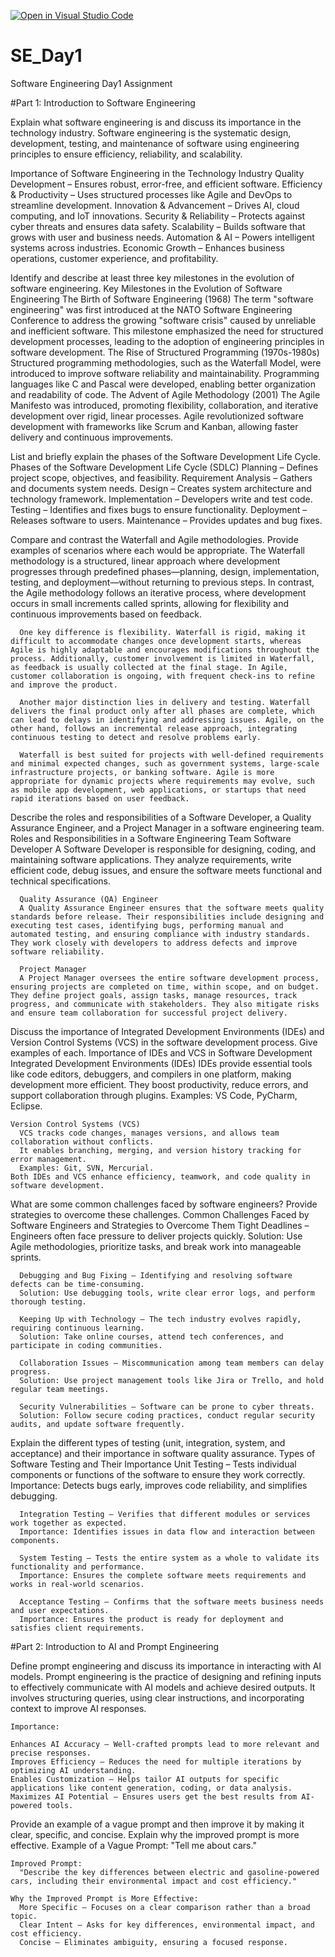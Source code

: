 [![Open in Visual Studio Code](https://classroom.github.com/assets/open-in-vscode-2e0aaae1b6195c2367325f4f02e2d04e9abb55f0b24a779b69b11b9e10269abc.svg)](https://classroom.github.com/online_ide?assignment_repo_id=18370655&assignment_repo_type=AssignmentRepo)
# SE_Day1
Software Engineering Day1 Assignment

#Part 1: Introduction to Software Engineering

Explain what software engineering is and discuss its importance in the technology industry.
    Software engineering is the systematic design, development, testing, and maintenance of software using engineering principles to ensure efficiency, reliability, and           scalability.
    
  Importance of Software Engineering in the Technology Industry
    Quality Development – Ensures robust, error-free, and efficient software.
    Efficiency & Productivity – Uses structured processes like Agile and DevOps to streamline development.
    Innovation & Advancement – Drives AI, cloud computing, and IoT innovations.
    Security & Reliability – Protects against cyber threats and ensures data safety.
    Scalability – Builds software that grows with user and business needs.
    Automation & AI – Powers intelligent systems across industries.
    Economic Growth – Enhances business operations, customer experience, and profitability.

    
Identify and describe at least three key milestones in the evolution of software engineering.
    Key Milestones in the Evolution of Software Engineering
      The Birth of Software Engineering (1968)
          The term "software engineering" was first introduced at the NATO Software Engineering Conference to address the growing "software crisis" caused by unreliable and             inefficient software.
        This milestone emphasized the need for structured development processes, leading to the adoption of engineering principles in software development.
    The Rise of Structured Programming (1970s-1980s)
        Structured programming methodologies, such as the Waterfall Model, were introduced to improve software reliability and maintainability.
        Programming languages like C and Pascal were developed, enabling better organization and readability of code.
    The Advent of Agile Methodology (2001)
        The Agile Manifesto was introduced, promoting flexibility, collaboration, and iterative development over rigid, linear processes.
        Agile revolutionized software development with frameworks like Scrum and Kanban, allowing faster delivery and continuous improvements.

List and briefly explain the phases of the Software Development Life Cycle.
    Phases of the Software Development Life Cycle (SDLC)
    Planning – Defines project scope, objectives, and feasibility.
    Requirement Analysis – Gathers and documents system needs.
    Design – Creates system architecture and technology framework.
    Implementation – Developers write and test code.
    Testing – Identifies and fixes bugs to ensure functionality.
    Deployment – Releases software to users.
    Maintenance – Provides updates and bug fixes.

Compare and contrast the Waterfall and Agile methodologies. Provide examples of scenarios where each would be appropriate.
      The Waterfall methodology is a structured, linear approach where development progresses through predefined phases—planning, design, implementation, testing, and    deployment—without returning to previous steps. In contrast, the Agile methodology follows an iterative process, where development occurs in small increments called sprints, allowing for flexibility and continuous improvements based on feedback.
      
      One key difference is flexibility. Waterfall is rigid, making it difficult to accommodate changes once development starts, whereas Agile is highly adaptable and encourages modifications throughout the process. Additionally, customer involvement is limited in Waterfall, as feedback is usually collected at the final stage. In Agile, customer collaboration is ongoing, with frequent check-ins to refine and improve the product.
      
      Another major distinction lies in delivery and testing. Waterfall delivers the final product only after all phases are complete, which can lead to delays in identifying and addressing issues. Agile, on the other hand, follows an incremental release approach, integrating continuous testing to detect and resolve problems early.
      
      Waterfall is best suited for projects with well-defined requirements and minimal expected changes, such as government systems, large-scale infrastructure projects, or banking software. Agile is more appropriate for dynamic projects where requirements may evolve, such as mobile app development, web applications, or startups that need rapid iterations based on user feedback.

Describe the roles and responsibilities of a Software Developer, a Quality Assurance Engineer, and a Project Manager in a software engineering team.
    Roles and Responsibilities in a Software Engineering Team
      Software Developer
      A Software Developer is responsible for designing, coding, and maintaining software applications. They analyze requirements, write efficient code, debug issues, and ensure the software meets functional and technical specifications. 
      
      Quality Assurance (QA) Engineer
      A Quality Assurance Engineer ensures that the software meets quality standards before release. Their responsibilities include designing and executing test cases, identifying bugs, performing manual and automated testing, and ensuring compliance with industry standards. They work closely with developers to address defects and improve software reliability.
      
      Project Manager
      A Project Manager oversees the entire software development process, ensuring projects are completed on time, within scope, and on budget. They define project goals, assign tasks, manage resources, track progress, and communicate with stakeholders. They also mitigate risks and ensure team collaboration for successful project delivery.

Discuss the importance of Integrated Development Environments (IDEs) and Version Control Systems (VCS) in the software development process. Give examples of each.
  Importance of IDEs and VCS in Software Development
    Integrated Development Environments (IDEs)
      IDEs provide essential tools like code editors, debuggers, and compilers in one platform, making development more efficient. 
      They boost productivity, reduce errors, and support collaboration through plugins.
      Examples: VS Code, PyCharm, Eclipse.
    
    Version Control Systems (VCS)
      VCS tracks code changes, manages versions, and allows team collaboration without conflicts. 
      It enables branching, merging, and version history tracking for error management.
      Examples: Git, SVN, Mercurial.
    Both IDEs and VCS enhance efficiency, teamwork, and code quality in software development.

What are some common challenges faced by software engineers? Provide strategies to overcome these challenges.
    Common Challenges Faced by Software Engineers and Strategies to Overcome Them
      Tight Deadlines – Engineers often face pressure to deliver projects quickly.
      Solution: Use Agile methodologies, prioritize tasks, and break work into manageable sprints.
      
      Debugging and Bug Fixing – Identifying and resolving software defects can be time-consuming.
      Solution: Use debugging tools, write clear error logs, and perform thorough testing.
      
      Keeping Up with Technology – The tech industry evolves rapidly, requiring continuous learning.
      Solution: Take online courses, attend tech conferences, and participate in coding communities.
      
      Collaboration Issues – Miscommunication among team members can delay progress.
      Solution: Use project management tools like Jira or Trello, and hold regular team meetings.
      
      Security Vulnerabilities – Software can be prone to cyber threats.
      Solution: Follow secure coding practices, conduct regular security audits, and update software frequently.

Explain the different types of testing (unit, integration, system, and acceptance) and their importance in software quality assurance.
    Types of Software Testing and Their Importance
      Unit Testing – Tests individual components or functions of the software to ensure they work correctly.
      Importance: Detects bugs early, improves code reliability, and simplifies debugging.
      
      Integration Testing – Verifies that different modules or services work together as expected.
      Importance: Identifies issues in data flow and interaction between components.
      
      System Testing – Tests the entire system as a whole to validate its functionality and performance.
      Importance: Ensures the complete software meets requirements and works in real-world scenarios.
      
      Acceptance Testing – Confirms that the software meets business needs and user expectations.
      Importance: Ensures the product is ready for deployment and satisfies client requirements.

#Part 2: Introduction to AI and Prompt Engineering


Define prompt engineering and discuss its importance in interacting with AI models.
    Prompt engineering is the practice of designing and refining inputs to effectively communicate with AI models and achieve desired outputs. 
    It involves structuring queries, using clear instructions, and incorporating context to improve AI responses.
    
    Importance:
    
    Enhances AI Accuracy – Well-crafted prompts lead to more relevant and precise responses.
    Improves Efficiency – Reduces the need for multiple iterations by optimizing AI understanding.
    Enables Customization – Helps tailor AI outputs for specific applications like content generation, coding, or data analysis.
    Maximizes AI Potential – Ensures users get the best results from AI-powered tools.

Provide an example of a vague prompt and then improve it by making it clear, specific, and concise. Explain why the improved prompt is more effective.
    Example of a Vague Prompt:
      "Tell me about cars."
      
    Improved Prompt:
      "Describe the key differences between electric and gasoline-powered cars, including their environmental impact and cost efficiency."
      
    Why the Improved Prompt is More Effective:
      More Specific – Focuses on a clear comparison rather than a broad topic.
      Clear Intent – Asks for key differences, environmental impact, and cost efficiency.
      Concise – Eliminates ambiguity, ensuring a focused response.
